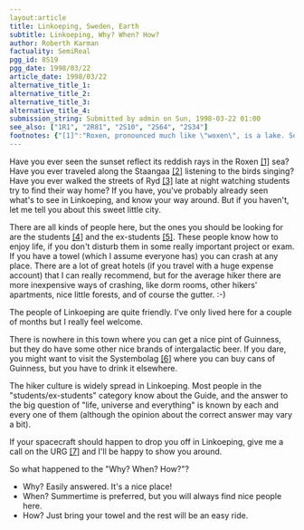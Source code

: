 ```yaml
---
layout:article
title: Linkoeping, Sweden, Earth
subtitle: Linkoeping, Why? When? How?
author: Roberth Karman
factuality: SemiReal
pgg_id: 8S19
pgg_date: 1998/03/22
article_date: 1998/03/22
alternative_title_1: 
alternative_title_2: 
alternative_title_3: 
alternative_title_4: 
submission_string: Submitted by admin on Sun, 1998-03-22 01:00
see_also: ["1R1", "2R81", "2S10", "2S64", "2S34"]
footnotes: {"[1]":"Roxen, pronounced much like \"woxen\", is a lake. Some people might say it's a webserver, which is also correct, but it's named after the lake.","[2]":"Staangaan is a small \"river\" that runs through Linkoeping.","[3]":"Ryd is the part of Linkoeping where most of the students live. Here you may find the dorms.","[4]":"Students are widely known for their partyish hoopy lifestyle. Students can often be seen in colourful overalls running around drinking and singing.","[5]":"Ex-students are persons who either skipped University after a couple of years and started to work, or who finished their education and then started to work (more seldomly found though).","[6]":"Systembolaget is a shop where you can buy liquor but not drink it. It is the only place apart from pubs/restaurants where you can legally buy liquor.","[7]":"URG: Universal Radio Gizmo. A device similar to an amateur radio station. It's the size of a cell-phone and can receive and transmit messages across the entire universe. A must to every hitch-hiker, almost as necessary as the towel."}
---
```

<div>
<p>Have you ever seen the sunset reflect its reddish rays in the Roxen <a href="#footnotes.1" class="footnote-link">[1]</a> sea? Have you ever traveled along the Staangaa <a href="#footnotes.2" class="footnote-link">[2]</a> listening to the birds singing? Have you ever walked the streets of Ryd <a href="#footnotes.3" class="footnote-link">[3]</a> late at night watching students try to find their way home? If you have, you've probably already seen what's to see in Linkoeping, and know your way around. But if you haven't, let me tell you about this sweet little city.</p>
<p>There are all kinds of people here, but the ones you should be looking for are the students <a href="#footnotes.4" class="footnote-link">[4]</a> and the ex-students <a href="#footnotes.5" class="footnote-link">[5]</a>. These people know how to enjoy life, if you don't disturb them in some really important project or exam. If you have a towel (which I assume everyone has) you can crash at any place. There are a lot of great hotels (if you travel with a huge expense account) that I can really recommend, but for the average hiker there are more inexpensive ways of crashing, like dorm rooms, other hikers' apartments, nice little forests, and of course the gutter. :-)</p>
<p>The people of Linkoeping are quite friendly. I've only lived here for a couple of months but I really feel welcome.</p>
<p>There is nowhere in this town where you can get a nice pint of Guinness, but they do have some other nice brands of intergalactic beer. If you dare, you might want to visit the Systembolag <a href="#footnotes.6" class="footnote-link">[6]</a> where you can buy cans of Guinness, but you have to drink it elsewhere.</p>
<p>The hiker culture is widely spread in Linkoeping. Most people in the "students/ex-students" category know about the Guide, and the answer to the big question of "life, universe and everything" is known by each and every one of them (although the opinion about the correct answer may vary a bit).</p>
<p>If your spacecraft should happen to drop you off in Linkoeping, give me a call on the URG <a href="#footnotes.7" class="footnote-link">[7]</a> and I'll be happy to show you around.</p>
<p>So what happened to the "Why? When? How?"?</p>
<ul>
<li>Why? Easily answered. It's a nice place!</li>
<li>When? Summertime is preferred, but you will always find nice people here.</li>
<li>How? Just bring your towel and the rest will be an easy ride.</li>
</ul>
</div>
